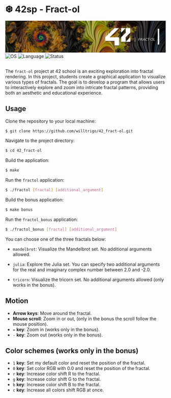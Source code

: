 # ❆ 42sp - Fract-ol

<picture>
	<img alt="Fract-ol" src="img/42_fract-ol.png">
</picture>
<picture >
	<img alt="OS" src="https://img.shields.io/badge/Linux-OS?&label=OS&labelColor=gray&color=dodgerblue">
</picture>
<picture >
	<img alt="Language" src="https://img.shields.io/badge/C-Language?&label=Language&labelColor=gray&color=dodgerblue">
</picture>
<picture >
	<img alt="Status" src="https://img.shields.io/badge/Completed-Status?&label=Status&labelColor=gray&color=green">
</picture>

##

The `fract-ol` project at 42 school is an exciting exploration into fractal rendering. In this project, students create a graphical application to visualize various types of fractals. The goal is to develop a program that allows users to interactively explore and zoom into intricate fractal patterns, providing both an aesthetic and educational experience.

## Usage

Clone the repository to your local machine:

```bash
$ git clone https://github.com/willtrigo/42_fract-ol.git
```

Navigate to the project directory:

```bash
$ cd 42_fract-ol
```

Build the application:

```bash
$ make
```

Run the `fractol` application:

```bash
$ ./fractol [fractal] [additional_argument]
```

Build the bonus application:

```bash
$ make bonus
```

Run the `fractol_bonus` application:

```bash
$ ./fractol_bonus [fractal] [additional_argument]
```
You can choose one of the three fractals below:

- `mandelbrot`: Visualize the Mandelbrot set. No additional arguments allowed.

- `julia`: Explore the Julia set. You can specify two additional arguments for the real and imaginary complex number between 2.0 and -2.0.

- `tricorn`: Visualize the tricorn set. No additional arguments allowed (only works in the bonus).

## Motion

- **Arrow keys**: Move around the fractal.
- **Mouse scroll**: Zoom in or out, (only in the bonus the scroll follow the mouse position).
- `=` **key**: Zoom in (works only in the bonus).
- `-` **key**: Zoom out (works only in the bonus).

## Color schemes (works only in the bonus)

- `1` **key**: Set my default color and reset the position of the fractal.
- `0` **key**: Set color RGB with 0.0 and reset the position of the fractal.
- `r` **key**: Increase color shift R to the fractal.
- `g` **key**: Increase color shift G to the fractal.
- `b` **key**: Increase color shift B to the fractal.
- `c` **key**: Increase all colors shift RGB at once.
